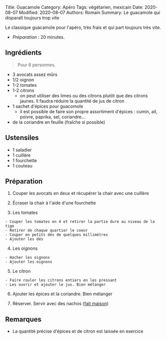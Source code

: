 Title: Guacamole
Category: Apéro
Tags: végétarien, mexicain
Date: 2020-08-07
Modified: 2020-08-07
Authors: Romain
Summary: Le guacamole qui disparaît toujours trop vite

Le classique guacamole pour l'apéro, très frais et qui part toujours très vite.

- *Préparation* : 20 minutes.

## Ingrédients
> Pour 6 personnes.
- 3 avocats assez mûrs
- 1/2 oignon
- 1-2 tomates
- 1-2 citrons 
  - on peut utiliser des limes ou des citrons plutôt que des citrons jaunes. Il faudra réduire la quantité de jus de citron
- 1 sachet d'épices pour guacomole
  - il est possible de faire son propre assortiment d'épices : cumin, ail, poivre, paprika, sel, coriandre... 
- de la coriandre en feuille (fraîche si possible)

## Ustensiles
- 1 saladier
- 1 cuillère
- 1 fourchette
- 1 couteau

## Préparation

  1. Couper les avocats en deux et récupérer la chair avec une cuillère

  2. Écraser la chair à l'aide d'une fourchette

  3. Les tomates
  
    - Couper les tomates en 4 et retirer la partie dure au niveau de la tige
    - Retirer de chaque quartier le coeur
    - Couper en petits dés de quelques millimètres
    - Ajouter les dés

  4. Les oignons
  
    - Hacher les oignons
    - Ajouter les oignons

  5. Le citron
  
    - Faire rouler les citrons entiers en les pressant
    - Les ouvrir et ajouter le jus. Bien mélanger

  6. Ajouter les épices et la coriandre. Bien mélanger

  7. Réserver. Servir avec des nachos ([fait maison](askip_Delmas_avait_une_recette))


## Remarques
  - La quantité précise d'épices et de citron est laissée en exercice
